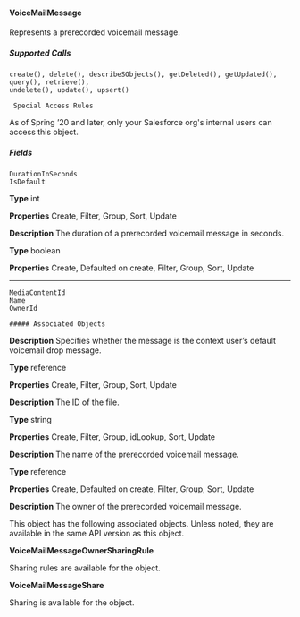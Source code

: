 #### VoiceMailMessage

Represents a prerecorded voicemail message.

##### Supported Calls
```
create(), delete(), describeSObjects(), getDeleted(), getUpdated(), query(), retrieve(),
undelete(), update(), upsert()

 Special Access Rules

```
As of Spring ’20 and later, only your Salesforce org's internal users can access this object.

##### Fields

```
DurationInSeconds
IsDefault

```

**Type**
int

**Properties**
Create, Filter, Group, Sort, Update

**Description**
The duration of a prerecorded voicemail message in seconds.

**Type**
boolean

**Properties**
Create, Defaulted on create, Filter, Group, Sort, Update


-----

```
MediaContentId
Name
OwnerId

##### Associated Objects

```

**Description**
Specifies whether the message is the context user’s default voicemail drop
message.

**Type**
reference

**Properties**
Create, Filter, Group, Sort, Update

**Description**
The ID of the file.

**Type**
string

**Properties**
Create, Filter, Group, idLookup, Sort, Update

**Description**
The name of the prerecorded voicemail message.

**Type**
reference

**Properties**
Create, Defaulted on create, Filter, Group, Sort, Update

**Description**
The owner of the prerecorded voicemail message.


This object has the following associated objects. Unless noted, they are available in the same API version as this object.

**VoiceMailMessageOwnerSharingRule**

Sharing rules are available for the object.

**VoiceMailMessageShare**

Sharing is available for the object.
